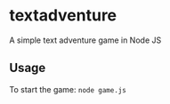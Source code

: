# textadventure
A simple text adventure game in Node JS

## Usage

To start the game: `node game.js`
